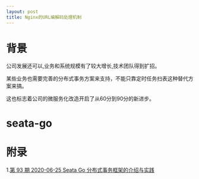```yaml
---
layout: post
title: Nginx的URL编解码处理机制
---
```


# 背景
公司发展还可以,业务和系统规模有了较大增长,技术团队得到扩招。

某些业务也需要完善的分布式事务方案来支持，不能只靠定时任务扫表这种替代方案来搞。

这也标志着公司的微服务化改造开启了从60分到90分的新进步。

# seata-go

# 附录
1.[第 93 期 2020-06-25 Seata Go 分布式事务框架的介绍与实践](https://talkgo.org/t/topic/509)